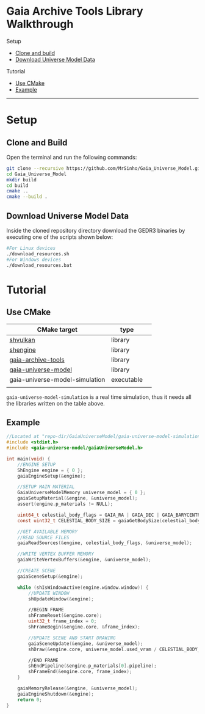 # Gaia Archive Tools Library Walkthrough

Setup
* [Clone and build](#clone-and-build)
* [Download Universe Model Data](#download-universe-model-data)

Tutorial
* [Use CMake](#use-cmake)
* [Example](#example)

---

# Setup

## Clone and Build

Open the terminal and run the following commands:
```bash
git clone --recursive https://github.com/MrSinho/Gaia_Universe_Model.git
cd Gaia_Universe_Model
mkdir build
cd build
cmake ..
cmake --build .
```

## Download Universe Model Data

Inside the cloned repository directory download the GEDR3 binaries by executing one of the scripts shown below: 
```bash
#For Linux devices
./download_resources.sh
#For Windows devices
./download_resources.bat
```

# Tutorial

## Use CMake

| CMake target                                           | type       |   |
|--------------------------------------------------------|------------|---|
| [shvulkan](../ShVulkan/index.md)                       | library    |   |
| [shengine](../ShEngine/index.md)                       | library    |   |
| [gaia-archive-tools](../Gaia_Archive_Tools/index.md)   | library    |   |
| [gaia-universe-model](../Gaia_Universe_Model/index.md) | library    |   |
| gaia-universe-model-simulation                         | executable |   |
|                                                        |            |   |

`gaia-universe-model-simulation` is a real time simulation, thus it needs all the libraries written on the table above.

## Example
```c
//Located at "repo-dir/GaiaUniverseModel/gaia-universe-model-simulation/src/main.c"
#include <stdint.h>
#include <gaia-universe-model/gaiaUniverseModel.h>

int main(void) {
	//ENGINE SETUP
	ShEngine engine = { 0 };
	gaiaEngineSetup(&engine);

	//SETUP MAIN MATERIAL
	GaiaUniverseModelMemory universe_model = { 0 };
	gaiaSetupMaterial(&engine, &universe_model);
	assert(engine.p_materials != NULL);

	uint64_t celestial_body_flags = GAIA_RA | GAIA_DEC | GAIA_BARYCENTRIC_DISTANCE | GAIA_TEFF;
	const uint32_t CELESTIAL_BODY_SIZE = gaiaGetBodySize(celestial_body_flags);

	//GET AVAILABLE MEMORY
	//READ SOURCE FILES
	gaiaReadSources(&engine, celestial_body_flags, &universe_model);

	//WRITE VERTEX BUFFER MEMORY
	gaiaWriteVertexBuffers(&engine, &universe_model);

	//CREATE SCENE
	gaiaSceneSetup(&engine);

	while (shIsWindowActive(engine.window.window)) {
		//UPDATE WINDOW
		shUpdateWindow(&engine);

		//BEGIN FRAME
		shFrameReset(&engine.core);
		uint32_t frame_index = 0;
		shFrameBegin(&engine.core, &frame_index);

		//UPDATE SCENE AND START DRAWING
		gaiaSceneUpdate(&engine, &universe_model);
		shDraw(&engine.core, universe_model.used_vram / CELESTIAL_BODY_SIZE);

		//END FRAME
		shEndPipeline(&engine.p_materials[0].pipeline);
		shFrameEnd(&engine.core, frame_index);
	}

	gaiaMemoryRelease(&engine, &universe_model);
	gaiaEngineShutdown(&engine);
	return 0;
}
```